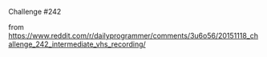 Challenge #242

from https://www.reddit.com/r/dailyprogrammer/comments/3u6o56/20151118_challenge_242_intermediate_vhs_recording/
